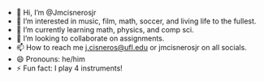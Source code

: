- 👋 Hi, I’m @Jmcisnerosjr
- 👀 I’m interested in music, film, math, soccer, and living life to the fullest. 
- 🌱 I’m currently learning math, physics, and comp sci.
- 💞️ I’m looking to collaborate on assignments.
- 📫 How to reach me j.cisneros@ufl.edu or jmcisnerosjr on all socials.
- 😄 Pronouns: he/him
- ⚡ Fun fact: I play 4 instruments!

<!---
Jmcisnerosjr/Jmcisnerosjr is a ✨ special ✨ repository because its `README.md` (this file) appears on your GitHub profile.
You can click the Preview link to take a look at your changes.
--->
